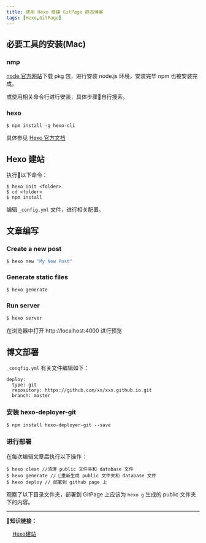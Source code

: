 ```yaml
---
title: 使用 Hexo 搭建 GitPage 静态博客
tags: [Hexo,GitPage]
---
```

## 必要工具的安装(Mac)

### nmp

[node 官方网站](https://nodejs.org/en/)下载 pkg 包，进行安装 node.js 环境，安装完毕 npm 也被安装完成。

或使用相关命令行进行安装，具体步骤自行搜索。


### hexo
```
$ npm install -g hexo-cli
```
具体参见 [Hexo 官方文档](https://hexo.io/zh-cn/docs/)

## Hexo 建站

执行以下命令：

```
$ hexo init <folder>
$ cd <folder>
$ npm install
```
编辑 `_config.yml` 文件，进行相关配置。

<!--more-->

## 文章编写

### Create a new post

``` bash
$ hexo new "My New Post"
```
### Generate static files

``` bash
$ hexo generate
```

### Run server

``` bash
$ hexo server
```

在浏览器中打开 http://localhost:4000 进行预览

## 博文部署

`_congfig.yml` 有关文件编辑如下：
```
deploy:
  type: git
  repository: https://github.com/xx/xxx.github.io.git
  branch: master
```
### 安装 hexo-deployer-git

```
$ npm install hexo-deployer-git --save
```

### 进行部署

在每次编辑文章后执行以下操作：

```
$ hexo clean //清理 public 文件夹和 database 文件
$ hexo generate // 重新生成 public 文件夹和 database 文件
$ hexo deploy // 部署到 github page 上
```

观察了以下目录文件夹，部署到 GitPage 上应该为 `hexo g` 生成的 public 文件夹下的内容。

----

**知识链接：**

  &nbsp;&nbsp;&nbsp;&nbsp;[Hexo建站](https://cherryblog.site/categories/Hexo%E5%BB%BA%E7%AB%99/)